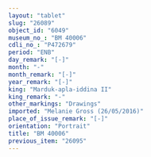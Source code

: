 ```yaml
---
layout: "tablet"
slug: "26089"
object_id: "6049"
museum_no_: "BM 40006"
cdli_no_: "P472679"
period: "ENB"
day_remark: "[-]"
month: "-"
month_remark: "[-]"
year_remark: "[-]"
king: "Marduk-apla-iddina II"
king_remark: "-"
other_markings: "Drawings"
imported: "Melanie Gross (26/05/2016)"
place_of_issue_remark: "[-]"
orientation: "Portrait"
title: "BM 40006"
previous_item: "26095"
---
```

